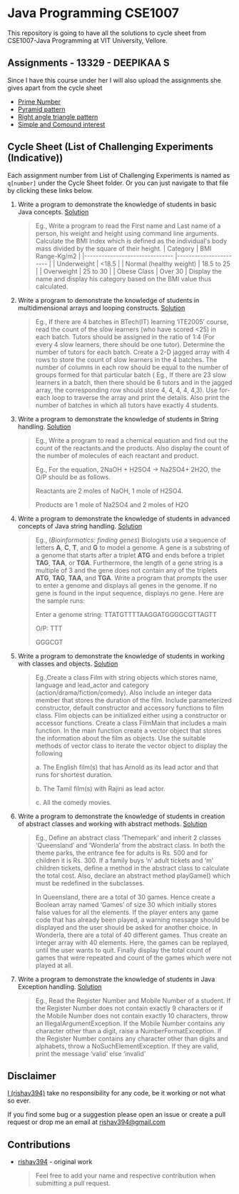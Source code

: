 # Java Programming CSE1007

This repository is going to have all the solutions to cycle sheet from CSE1007-Java Programming at VIT University, Vellore.

## Assignments - 13329 - DEEPIKAA S

Since I have this course under her I will also upload the assignments she gives apart from the cycle sheet

*  [Prime Number]()
*  [Pyramid pattern]()
*  [Right angle triangle pattern]()
*  [Simple and Comound interest]()

## Cycle Sheet (List of Challenging Experiments (Indicative))

Each assignment number from List of Challenging Experiments is named as `q[number]` under the Cycle Sheet folder. Or you can just navigate to that file by clicking these links below.

1. Write a program to demonstrate the knowledge of students in basic Java concepts. [Solution]()

    >Eg., Write a program to read the First name and Last name of a person, his weight and height using command line arguments. Calculate the BMI Index which is defined as the individual's body mass divided by the square of their height.
    >| Category | BMI Range-Kg/m2 |
    >|------------------------------- |----------------------- |
    >| Underweight | <18.5 |
    >| Normal (healthy weight) | 18.5 to 25 |
    >| Overweight | 25 to 30 |
    >| Obese Class | Over 30 |
    >Display the name and display his category based on the BMI value thus calculated.

  
2. Write a program to demonstrate the knowledge of students in multidimensional arrays and looping constructs. [Solution]()

    > Eg., If there are 4 batches in BTech(IT) learning ‘ITE2005’ course, read the count of the slow learners (who have scored <25) in each batch. Tutors should be assigned in the ratio of 1:4 (For every 4 slow learners, there should be one tutor). Determine the number of tutors for each batch. Create a 2-D jagged array with 4 rows to store the count of slow learners in the 4 batches. The number of columns in each row should be equal to the number of groups formed for that particular batch ( Eg., If there are 23 slow learners in a batch, then there should be 6 tutors and in the jagged array, the corresponding row should store 4, 4, 4, 4, 4,3). Use for-each loop to traverse the array and print the details. Also print the number of batches in which all tutors have exactly 4 students.

3. Write a program to demonstrate the knowledge of students in String handling. [Solution]()

    > Eg., Write a program to read a chemical equation and find out the
    > count of the reactants and the products. Also display the count of the
    > number of molecules of each reactant and product.
    > 
    > Eg., For the equation, 2NaOH + H2SO4 -> Na2SO4+ 2H2O,  the O/P  should
    > be as follows.
    > 
    > Reactants are 2 moles of NaOH,  1 mole of H2SO4.
    > 
    > Products are 1 mole of Na2SO4 and 2 moles of H2O

4. Write a program to demonstrate the knowledge of students in advanced concepts of Java string handling. [Solution]()

    > Eg., (_Bioinformatics: finding genes_) Biologists use a sequence of
    > letters **A**, **C**, **T**, and **G** to model a genome. A gene is a
    > substring of a genome that starts after a triplet **ATG** and ends
    > before a triplet **TAG**, **TAA**, or **TGA**. Furthermore, the length
    > of a gene string is a multiple of 3 and the gene does not contain any
    > of the triplets **ATG**, **TAG**, **TAA**, and **TGA**. Write a
    > program that prompts the user to enter a genome and displays all genes
    > in the genome. If no gene is found in the input sequence, displays no
    > gene. Here are the sample runs:
    > 
    > Enter a genome string: TTATGTTTTAAGGATGGGGCGTTAGTT
    > 
    > O/P:  TTT
    > 
    > GGGCGT

5. Write a program to demonstrate the knowledge of students in working with classes and objects. [Solution]()

    > Eg.,Create a class Film with string objects which stores name,
    > language and lead_actor and category (action/drama/fiction/comedy).
    > Also include an integer data member that stores the duration of the
    > film. Include parameterized constructor, default constructor and
    > accessory functions to film class. Flim objects can be initialized
    > either using a constructor or accessor functions. Create a class
    > FilmMain that includes a main function. In the main function create a
    > vector object that stores the information about the film as objects.
    > Use the suitable methods of vector class to iterate the vector object
    > to display the following
    > 
    > a. The English film(s) that has Arnold
    > as its lead actor and that runs for shortest duration.
    > 
    > b. The Tamil film(s) with Rajini as
    > lead actor.
    > 
    > c. All the comedy movies.

6. Write a program to demonstrate the knowledge of students in creation of abstract classes and working with abstract methods. [Solution]()

    > Eg., Define an abstract class ‘Themepark’ and inherit 2 classes
    > ‘Queensland’ and ‘Wonderla’ from the abstract class. In both the theme
    > parks, the entrance fee for adults is Rs. 500 and for children it is
    > Rs. 300. If a family buys ‘n’ adult tickets and ‘m’ children tickets,
    > define a method in the abstract class to calculate the total cost.
    > Also, declare an abstract method playGame() which must be redefined in
    > the subclasses.
    > 
    > In Queensland, there are a total of 30 games. Hence create a Boolean
    > array named ‘Games’ of size 30 which initially stores false values for
    > all the elements. If the player enters any game code that has already
    > been played, a warning message should be displayed and the user should
    > be asked for another choice.  In Wonderla, there are a total of 40
    > different games. Thus create an integer array with 40 elements. Here,
    > the games can be replayed, until the user wants to quit. Finally
    > display the total count of games that were repeated and count of the
    > games which were not played at all.

7. Write a program to demonstrate the knowledge of students in Java Exception handling. [Solution]()

    > Eg., Read the Register Number and Mobile Number of a student. If the
    > Register Number does not contain exactly 9 characters or if the Mobile
    > Number does not contain exactly 10 characters, throw an
    > IllegalArgumentException.  If the Mobile Number contains any character
    > other than a digit, raise a NumberFormatException. If the Register
    > Number contains any character other than digits and alphabets, throw a
    > NoSuchElementException. If they are valid, print the message ‘valid’
    > else ‘invalid’


## Disclaimer
[I (rishav394)](https://github.com/rishav394/) take no responsibility for any code, be it working or not what so ever.

If you find some bug or a suggestion please open an issue or create a pull request or drop me an email at rishav394@gmail.com

## Contributions

* [rishav394](https://github.com/rishav394/) - original work

    > Feel free to add your name and respective contribution when submitting a pull request.